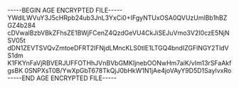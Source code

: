-----BEGIN AGE ENCRYPTED FILE-----
YWdlLWVuY3J5cHRpb24ub3JnL3YxCi0+IFgyNTUxOSA0QVUzUmlBb1hBZGZ4b284
cDVwalBzbVBkZFhsZE1BWjFCenZ4QzdGeVU4CkJiSEJuVmo3V2I0czE5NjNSV05t
dDN1ZEVTSVQvZmtoeDFRT2lFNjdLMncKLS0tIE1LTGQ4bndIZGFlNGY2TldVS1dm
K1FKYnFaVjRBVERJUFFOTHhJVnBVbGMKIjnebOONwHm7aiK/vIm13rSFaAkfgsBK
0SNPXsT0B/YwXpGbT678TkQjJ0bHkW1N1jAe4joVAyY9D5D1SayIvxRo
-----END AGE ENCRYPTED FILE-----
